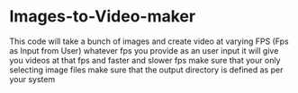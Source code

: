 # Images-to-Video-maker
This code will take a bunch of images and create video at varying FPS (Fps as Input from User)
whatever fps you provide as an user input it will give you videos at that fps and faster and slower fps
make sure that your only selecting image files 
make sure that the output directory is defined as per your system
